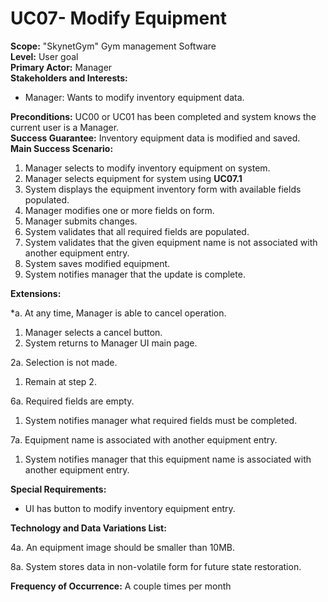 UC07- Modify Equipment
=======================

**Scope:** "SkynetGym" Gym management Software  
**Level:** User goal  
**Primary Actor:** Manager  
**Stakeholders and Interests:**

- Manager: Wants to modify inventory equipment data.

**Preconditions:** UC00 or UC01 has been completed and system knows the current user is a Manager.  
**Success Guarantee:** Inventory equipment data is modified and saved.  
**Main Success Scenario:**

1.	Manager selects to modify inventory equipment on system.
2. Manager selects equipment for system using **UC07.1**
3.	System displays the equipment inventory form with available fields populated.
4.	Manager modifies one or more fields on form.
5.	Manager submits changes.
6. System validates that all required fields are populated.
7. System validates that the given equipment name is not associated with another equipment entry.
8. System saves modified equipment.
9. System notifies manager that the update is complete.

**Extensions:**

*a. At any time, Manager is able to cancel operation.

1. Manager selects a cancel button.
2. System returns to Manager UI main page.

2a. Selection is not made.

1. Remain at step 2.

6a. Required fields are empty.

1. System notifies manager what required fields must be completed.

7a. Equipment name is associated with another equipment entry.

1.	System notifies manager that this equipment name is associated with another equipment entry.

**Special Requirements:**

- UI has button to modify inventory equipment entry.

**Technology and Data Variations List:**

4a. An equipment image should be smaller than 10MB.

8a. System stores data in non-volatile form for future state restoration.

**Frequency of Occurrence:** A couple times per month
